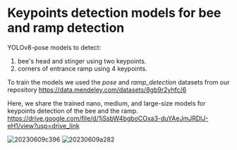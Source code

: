# Keypoints detection models for bee and ramp detection
YOLOv8-pose models to detect:
1) bee's head and stinger using two keypoints.
2) corners of entrance ramp using 4 keypoints.

To train the models we used the _pose_ and _ramp_detection_ datasets from our repository https://data.mendeley.com/datasets/8gb9r2yhfc/6

Here, we share the trained nano, medium, and large-size models for keypoints detection of the bee and the ramp.
https://drive.google.com/file/d/1jSsbW4bgboCOxa3-duYAeJmJRDlJ-eH1/view?usp=drive_link

![20230609c396](https://github.com/user-attachments/assets/47790c32-746d-4cf2-b03b-c65243d105fe)
![20230609a282](https://github.com/user-attachments/assets/dede25d0-6f33-4f20-8c86-633629121af6)
